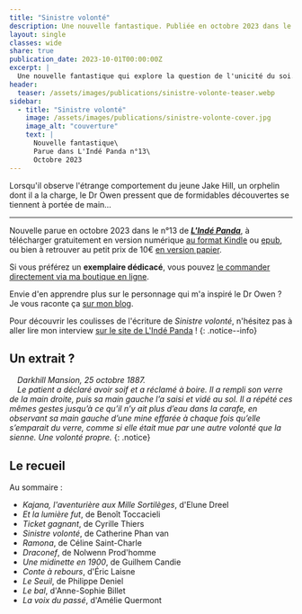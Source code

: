 ```yaml
---
title: "Sinistre volonté"
description: Une nouvelle fantastique. Publiée en octobre 2023 dans le n°13 de L'Indé Panda.
layout: single
classes: wide
share: true
publication_date: 2023-10-01T00:00:00Z
excerpt: |
  Une nouvelle fantastique qui explore la question de l'unicité du soi.<!--excerptEnd-->
header:
  teaser: /assets/images/publications/sinistre-volonte-teaser.webp
sidebar:
  - title: "Sinistre volonté"
    image: /assets/images/publications/sinistre-volonte-cover.jpg
    image_alt: "couverture"
    text: |
      Nouvelle fantastique\
      Parue dans L'Indé Panda n°13\
      Octobre 2023
---
```


Lorsqu'il observe l'étrange comportement du jeune Jake Hill, un orphelin dont il a la charge, le Dr Owen pressent que de formidables découvertes se tiennent à portée de main&hellip;

<hr>

Nouvelle parue en octobre 2023 dans le n°13 de <a href="https://lindepanda.wordpress.com/" target="_blank">***L'Indé Panda***</a>, à télécharger gratuitement en version numérique <a href="https://www.amazon.fr/LInd%C3%A9-Panda-n%C2%B013-ebook/dp/B0CHMNK166" target="_blank">au format Kindle</a> ou <a href="https://www.kobo.com/fr/fr/ebook/l-inde-panda-n-13" target="_blank">epub</a>, ou bien à retrouver au petit prix de 10€ <a href="https://www.amazon.fr/LInd%C3%A9-Panda-no13-Elune-Dreel/dp/B0CJSWN2LK/" target="_blank">en version papier</a>.

Si vous préférez un **exemplaire dédicacé**, vous pouvez <a href="https://catherinephanvan.sumupstore.com/article/l-inde-panda-n013" target="_blank">le commander directement via ma boutique en ligne</a>.

Envie d'en apprendre plus sur le personnage qui m'a inspiré le Dr&nbsp;Owen&nbsp;? Je vous raconte ça [sur mon blog](/ecriture/2023/09/30/la-science-dans-mes-nouvelles.html#sinistre-volonté-voyage-aux-sources-de-la-neurochirurgie).

Pour découvrir les coulisses de l'écriture de *Sinistre volonté*, n'hésitez pas à aller lire mon interview <a href="https://lindepanda.wordpress.com/2024/01/12/interview-catherine-phan-van/" target="_blank">sur le site de L'Indé Panda</a>&nbsp;!
{: .notice--info}

## Un extrait&nbsp;?

<span style="margin-left: 1em;"></span>*Darkhill Mansion, 25 octobre 1887.*<br/>
<span style="margin-left: 1em;"></span>*Le patient a déclaré avoir soif et a réclamé à boire. Il a rempli son verre de la main droite, puis sa main gauche l’a saisi et vidé au sol. Il a répété ces mêmes gestes jusqu’à ce qu’il n’y ait plus d’eau dans la carafe, en observant sa main gauche d’une mine effarée à chaque fois qu’elle s’emparait du verre, comme si elle était mue par une autre volonté que la sienne. Une volonté propre.*
{: .notice}

## Le recueil

Au sommaire&nbsp;:

- *Kajana, l'aventurière aux Mille Sortilèges*, d'Elune Dreel
- *Et la lumière fut*, de Benoît Toccacieli
- *Ticket gagnant*, de Cyrille Thiers
- *Sinistre volonté*, de Catherine Phan van
- *Ramona*, de Céline Saint-Charle
- *Draconef*, de Nolwenn Prod'homme
- *Une midinette en 1900*, de Guilhem Candie
- *Conte à rebours*, d'Éric Laisne
- *Le Seuil*, de Philippe Deniel
- *Le bal*, d'Anne-Sophie Billet
- *La voix du passé*, d'Amélie Quermont
